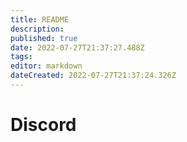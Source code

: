 ```yaml
---
title: README
description: 
published: true
date: 2022-07-27T21:37:27.488Z
tags: 
editor: markdown
dateCreated: 2022-07-27T21:37:24.326Z
---
```


# Discord

